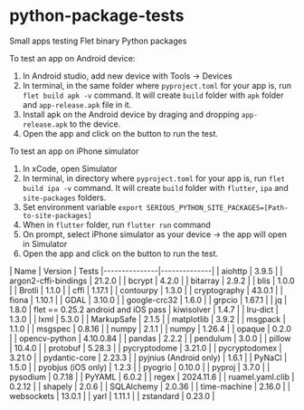 # python-package-tests
Small apps testing Flet binary Python packages

To test an app on Android device:
1. In Android studio, add new device with Tools -> Devices
2. In terminal, in the same folder where `pyproject.toml` for your app is, run `flet build apk -v` command. It will create `build` folder with `apk` folder and `app-release.apk` file in it.
3. Install apk on the Android device by draging and dropping `app-release.apk` to the device. 
4. Open the app and click on the button to run the test.

To test an app on iPhone simulator
1. In xCode, open Simulator
2. In terminal, in directory where `pyproject.toml` for your app is, run `flet build ipa -v` command. It will create `build` folder with    `flutter`, `ipa` and `site-packages` folders.
3. Set environment variable `export SERIOUS_PYTHON_SITE_PACKAGES=[Path-to-site-packages]`
4. When in `flutter` folder, run `flutter run` command
5. On prompt, select iPhone simulator as your device -> the app will open in Simulator
4. Open the app and click on the button to run the test.

| Name          | Version      | Tests
|---------------|--------------|
| aiohttp       | 3.9.5 | 
| argon2-cffi-bindings | 21.2.0 |
| bcrypt | 4.2.0 |
| bitarray | 2.9.2 |
| blis | 1.0.0 |
| Brotli | 1.1.0 |
| cffi | 1.17.1 |
| contourpy | 1.3.0 |
| cryptography | 43.0.1 |
| fiona | 1.10.1 |
| GDAL | 3.10.0 |
| google-crc32 | 1.6.0 |
| grpcio | 1.67.1 |
| jq | 1.8.0 | flet == 0.25.2 android and iOS pass
| kiwisolver | 1.4.7 |
| lru-dict | 1.3.0 |
| lxml | 5.3.0 |
| MarkupSafe | 2.1.5 |
| matplotlib | 3.9.2 |
| msgpack | 1.1.0 |
| msgspec | 0.8.16 |
| numpy | 2.1.1 |
| numpy | 1.26.4 |
| opaque | 0.2.0 |
| opencv-python | 4.10.0.84 |
| pandas | 2.2.2 |
| pendulum | 3.0.0 |
| pillow | 10.4.0 |
| protobuf | 5.28.3 |
| pycryptodome | 3.21.0 |
| pycryptodomex | 3.21.0 |
| pydantic-core | 2.23.3 |
| pyjnius (Android only) | 1.6.1 |
| PyNaCl | 1.5.0 |
| pyobjus (iOS only) | 1.2.3 |
| pyogrio | 0.10.0 |
| pyproj | 3.7.0 |
| pysodium | 0.7.18 |
| PyYAML | 6.0.2 |
| regex | 2024.11.6 |
| ruamel.yaml.clib | 0.2.12 |
| shapely | 2.0.6 |
| SQLAlchemy | 2.0.36 |
| time-machine | 2.16.0 |
| websockets | 13.0.1 |
| yarl | 1.11.1 |
| zstandard | 0.23.0 |